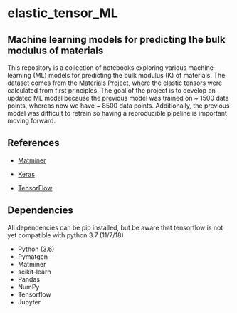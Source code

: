 # elastic_tensor_ML
## Machine learning models for predicting the bulk modulus of materials

This repository is a collection of notebooks exploring various machine learning (ML) models for predicting the bulk modulus (K) of materials. The dataset comes from the [Materials Project](https://materialsproject.org), where the elastic tensors were calculated from first principles. The goal of the project is to develop an updated ML model because the previous model was trained on ~ 1500 data points, whereas now we have ~ 8500 data points. Additionally, the previous model was difficult to retrain so having a reproducible pipeline is important moving forward.

## References

- [Matminer](https://github.com/hackingmaterials/matminer_examples)

- [Keras](https://github.com/keras-team/keras/tree/master/examples)

- [TensorFlow](https://github.com/tensorflow/docs/tree/master/site/en/tutorials/eager)

## Dependencies

All dependencies can be pip installed, but be aware that tensorflow is not yet compatible with python 3.7 (11/7/18)

- Python (3.6)
- Pymatgen
- Matminer
- scikit-learn
- Pandas
- NumPy
- Tensorflow
- Jupyter